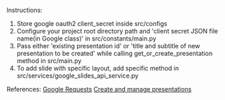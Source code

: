 Instructions:

1. Store google oauth2 client_secret inside src/configs
2. Configure your project root directory path and 'client secret JSON file name(in Google class)' in
   src/constants/main.py
3. Pass either 'existing presentation id' or 'title and subtitle of new presentation to be created' while calling
   get_or_create_presentation method in src/main.py
4. To add slide with specific layout, add specific method in src/services/google_slides_api_service.py

References:
[Google Requests](https://developers.google.com/slides/api/reference/rest/v1/presentations/request)
[Create and manage presentations](https://developers.google.com/slides/api/guides/presentations)